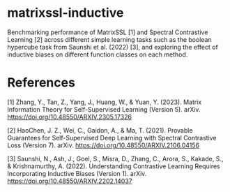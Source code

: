# matrixssl-inductive
Benchmarking performance of MatrixSSL [1] and Spectral Contrastive Learning [2] across different simple learning tasks such as the boolean hypercube task from Saunshi et al. (2022) [3], and exploring the effect of inductive biases on different function classes on each method.

# References
[1] Zhang, Y., Tan, Z., Yang, J., Huang, W., & Yuan, Y. (2023). Matrix Information Theory for Self-Supervised Learning (Version 5). arXiv. https://doi.org/10.48550/ARXIV.2305.17326

[2] HaoChen, J. Z., Wei, C., Gaidon, A., & Ma, T. (2021). Provable Guarantees for Self-Supervised Deep Learning with Spectral Contrastive Loss (Version 7). arXiv. https://doi.org/10.48550/ARXIV.2106.04156

[3] Saunshi, N., Ash, J., Goel, S., Misra, D., Zhang, C., Arora, S., Kakade, S., & Krishnamurthy, A. (2022). Understanding Contrastive Learning Requires Incorporating Inductive Biases (Version 1). arXiv. https://doi.org/10.48550/ARXIV.2202.14037
